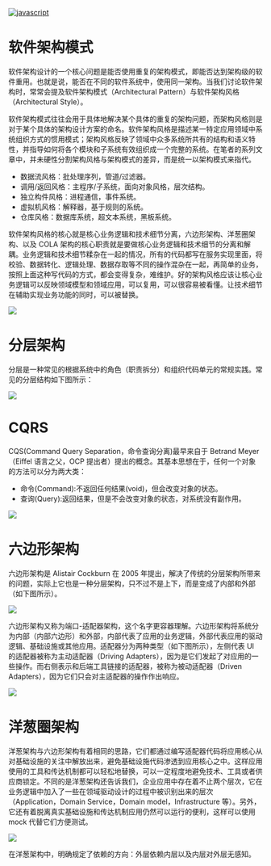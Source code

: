 [![javascript](https://user-images.githubusercontent.com/5803001/44412874-859de980-a59c-11e8-8845-eebe9d13d832.jpg)](https://github.com/wx-chevalier/SoftwareEngineering-Series)

# 软件架构模式

软件架构设计的一个核心问题是能否使用重复的架构模式，即能否达到架构级的软件重用。也就是说，能否在不同的软件系统中，使用同一架构。当我们讨论软件架构时，常常会提及软件架构模式（Architectural Pattern）与软件架构风格（Architectural Style）。

软件架构模式往往会用于具体地解决某个具体的重复的架构问题，而架构风格则是对于某个具体的架构设计方案的命名。软件架构风格是描述某一特定应用领域中系统组织方式的惯用模式；架构风格反映了领域中众多系统所共有的结构和语义特性，并指导如何将各个模块和子系统有效组织成一个完整的系统。在笔者的系列文章中，并未硬性分割架构风格与架构模式的差异，而是统一以架构模式来指代。

- 数据流风格：批处理序列，管道/过滤器。
- 调用/返回风格：主程序/子系统，面向对象风格，层次结构。
- 独立构件风格：进程通信，事件系统。
- 虚拟机风格：解释器，基于规则的系统。
- 仓库风格：数据库系统，超文本系统，黑板系统。

软件架构风格的核心就是核心业务逻辑和技术细节分离，六边形架构、洋葱圈架构、以及 COLA 架构的核心职责就是要做核心业务逻辑和技术细节的分离和解耦。业务逻辑和技术细节糅杂在一起的情况，所有的代码都写在服务实现里面，将校验、数据转化、逻辑处理、数据存取等不同的操作混杂在一起，再简单的业务，按照上面这种写代码的方式，都会变得复杂，难维护。好的架构风格应该让核心业务逻辑可以反映领域模型和领域应用，可以复用，可以很容易被看懂。让技术细节在辅助实现业务功能的同时，可以被替换。

![](https://i.postimg.cc/Nf3WbWR3/image.png)

# 分层架构

分层是一种常见的根据系统中的角色（职责拆分）和组织代码单元的常规实践。常见的分层结构如下图所示：

![](https://i.postimg.cc/0yV6RdZ0/image.png)

# CQRS

CQS(Command Query Separation，命令查询分离)最早来自于 Betrand Meyer（Eiffel 语言之父，OCP 提出者）提出的概念。其基本思想在于，任何一个对象的方法可以分为两大类：

- 命令(Command):不返回任何结果(void)，但会改变对象的状态。
- 查询(Query):返回结果，但是不会改变对象的状态，对系统没有副作用。

![](https://i.postimg.cc/Gm4RtFdQ/image.png)

# 六边形架构

六边形架构是 Alistair Cockburn 在 2005 年提出，解决了传统的分层架构所带来的问题，实际上它也是一种分层架构，只不过不是上下，而是变成了内部和外部（如下图所示）。

![](https://i.postimg.cc/rsZb2H0L/image.png)

六边形架构又称为端口-适配器架构，这个名字更容器理解。六边形架构将系统分为内部（内部六边形）和外部，内部代表了应用的业务逻辑，外部代表应用的驱动逻辑、基础设施或其他应用。适配器分为两种类型（如下图所示），左侧代表 UI 的适配器被称为主动适配器（Driving Adapters），因为是它们发起了对应用的一些操作。而右侧表示和后端工具链接的适配器，被称为被动适配器（Driven Adapters），因为它们只会对主适配器的操作作出响应。

![](https://i.postimg.cc/KjCNNh34/image.png)

# 洋葱圈架构

洋葱架构与六边形架构有着相同的思路，它们都通过编写适配器代码将应用核心从对基础设施的关注中解放出来，避免基础设施代码渗透到应用核心之中。这样应用使用的工具和传达机制都可以轻松地替换，可以一定程度地避免技术、工具或者供应商锁定。不同的是洋葱架构还告诉我们，企业应用中存在着不止两个层次，它在业务逻辑中加入了一些在领域驱动设计的过程中被识别出来的层次（Application，Domain Service，Domain model，Infrastructure 等）。另外，它还有着脱离真实基础设施和传达机制应用仍然可以运行的便利，这样可以使用 mock 代替它们方便测试。

![](https://i.postimg.cc/Bb860dYT/image.png)

在洋葱架构中，明确规定了依赖的方向：外层依赖内层以及内层对外层无感知。
